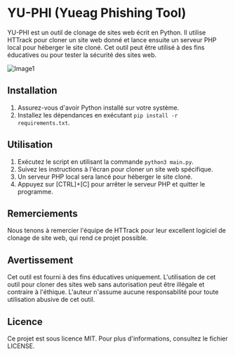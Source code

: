 # YU-PHI (Yueag Phishing Tool)

YU-PHI est un outil de clonage de sites web écrit en Python. Il utilise HTTrack pour cloner un site web donné et lance ensuite un serveur PHP local pour héberger le site cloné. Cet outil peut être utilisé à des fins éducatives ou pour tester la sécurité des sites web.

![Image1](https://i.imgur.com/m2ZBi41.png)


## Installation

1. Assurez-vous d'avoir Python installé sur votre système.
2. Installez les dépendances en exécutant `pip install -r requirements.txt`.

## Utilisation

1. Exécutez le script en utilisant la commande `python3 main.py`.
2. Suivez les instructions à l'écran pour cloner un site web spécifique.
3. Un serveur PHP local sera lancé pour héberger le site cloné.
4. Appuyez sur [CTRL]+[C] pour arrêter le serveur PHP et quitter le programme.

## Remerciements

Nous tenons à remercier l'équipe de HTTrack pour leur excellent logiciel de clonage de site web, qui rend ce projet possible.

## Avertissement

Cet outil est fourni à des fins éducatives uniquement. L'utilisation de cet outil pour cloner des sites web sans autorisation peut être illégale et contraire à l'éthique. L'auteur n'assume aucune responsabilité pour toute utilisation abusive de cet outil.

## Licence

Ce projet est sous licence MIT. Pour plus d'informations, consultez le fichier LICENSE.
